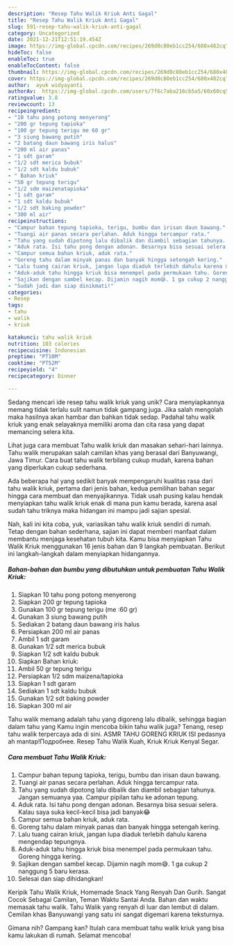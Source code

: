 ```yaml
---
description: "Resep Tahu Walik Kriuk Anti Gagal"
title: "Resep Tahu Walik Kriuk Anti Gagal"
slug: 591-resep-tahu-walik-kriuk-anti-gagal
category: Uncategorized
date: 2021-12-21T12:51:19.454Z
image: https://img-global.cpcdn.com/recipes/269d0c80eb1cc254/680x482cq70/tahu-walik-kriuk-foto-resep-utama.jpg
hideToc: false
enableToc: true
enableTocContent: false
thumbnail: https://img-global.cpcdn.com/recipes/269d0c80eb1cc254/680x482cq70/tahu-walik-kriuk-foto-resep-utama.jpg
cover: https://img-global.cpcdn.com/recipes/269d0c80eb1cc254/680x482cq70/tahu-walik-kriuk-foto-resep-utama.jpg
author:  ayuk widyayanti
authorAv:  https://img-global.cpcdn.com/users/7f6c7aba216cb5a5/60x60cq50/avatar.jpg
ratingvalue: 3.8
reviewcount: 13
recipeingredient:
- "10 tahu pong potong menyerong"
- "200 gr tepung tapioka"
- "100 gr tepung terigu me 60 gr"
- "3 siung bawang putih"
- "2 batang daun bawang iris halus"
- "200 ml air panas"
- "1 sdt garam"
- "1/2 sdt merica bubuk"
- "1/2 sdt kaldu bubuk"
- " Bahan kriuk"
- "50 gr tepung terigu"
- "1/2 sdm maizenatapioka"
- "1 sdt garam"
- "1 sdt kaldu bubuk"
- "1/2 sdt baking powder"
- "300 ml air"
recipeinstructions:
- "Campur bahan tepung tapioka, terigu, bumbu dan irisan daun bawang."
- "Tuangi air panas secara perlahan. Aduk hingga tercampur rata."
- "Tahu yang sudah dipotong lalu dibalik dan diambil sebagian tahunya. Jangan semuanya yaa. Campur pipilan tahu ke adonan tepung."
- "Aduk rata. Isi tahu pong dengan adonan. Besarnya bisa sesuai selera. Kalau saya suka kecil-kecil bisa jadi banyak😂"
- "Campur semua bahan kriuk, aduk rata."
- "Goreng tahu dalam minyak panas dan banyak hingga setengah kering."
- "Lalu tuang cairan kriuk, jangan lupa diaduk terlebih dahulu karena mengendap tepungnya."
- "Aduk-aduk tahu hingga kriuk bisa menempel pada permukaan tahu. Goreng hingga kering."
- "Sajikan dengan sambel kecap. Dijamin nagih mom😅. 1 ga cukup 2 nanggung 5 baru kerasa."
- "Sudah jadi dan siap dinikmati!"
categories:
- Resep
tags:
- tahu
- walik
- kriuk

katakunci: tahu walik kriuk 
nutrition: 103 calories
recipecuisine: Indonesian
preptime: "PT10M"
cooktime: "PT52M"
recipeyield: "4"
recipecategory: Dinner

---
```



Sedang mencari ide resep tahu walik kriuk yang unik? Cara menyiapkannya memang tidak terlalu sulit namun tidak gampang juga. Jika salah mengolah maka hasilnya akan hambar dan bahkan tidak sedap. Padahal tahu walik kriuk yang enak selayaknya memiliki aroma dan cita rasa yang dapat memancing selera kita.


Lihat juga cara membuat Tahu walik kriuk dan masakan sehari-hari lainnya. Tahu walik merupakan salah camilan khas yang berasal dari Banyuwangi, Jawa Timur. Cara buat tahu walik terbilang cukup mudah, karena bahan yang diperlukan cukup sederhana.

Ada beberapa hal yang sedikit banyak mempengaruhi kualitas rasa dari tahu walik kriuk, pertama dari jenis bahan, kedua pemilihan bahan segar hingga cara membuat dan menyajikannya. Tidak usah pusing kalau hendak menyiapkan tahu walik kriuk enak di mana pun kamu berada, karena asal sudah tahu triknya maka hidangan ini mampu jadi sajian spesial.


Nah, kali ini kita coba, yuk, variasikan tahu walik kriuk sendiri di rumah. Tetap dengan bahan sederhana, sajian ini dapat memberi manfaat dalam membantu menjaga kesehatan tubuh kita. Kamu bisa menyiapkan Tahu Walik Kriuk menggunakan 16 jenis bahan dan 9 langkah pembuatan. Berikut ini langkah-langkah dalam menyiapkan hidangannya.

<!--inarticleads1-->

##### Bahan-bahan dan bumbu yang dibutuhkan untuk pembuatan Tahu Walik Kriuk:

1. Siapkan 10 tahu pong potong menyerong
1. Siapkan 200 gr tepung tapioka
1. Gunakan 100 gr tepung terigu (me :60 gr)
1. Gunakan 3 siung bawang putih
1. Sediakan 2 batang daun bawang iris halus
1. Persiapkan 200 ml air panas
1. Ambil 1 sdt garam
1. Gunakan 1/2 sdt merica bubuk
1. Siapkan 1/2 sdt kaldu bubuk
1. Siapkan  Bahan kriuk:
1. Ambil 50 gr tepung terigu
1. Persiapkan 1/2 sdm maizena/tapioka
1. Siapkan 1 sdt garam
1. Sediakan 1 sdt kaldu bubuk
1. Gunakan 1/2 sdt baking powder
1. Siapkan 300 ml air


Tahu walik memang adalah tahu yang digoreng lalu dibalik, sehingga bagian dalam tahu yang Kamu ingin mencoba bikin tahu walik juga? Tenang, resep tahu walik terpercaya ada di sini. ASMR TAHU GORENG KRIUK ISI pedasnya ah mantap!Подробнее. Resep Tahu Walik Kuah, Kriuk Kriuk Kenyal Segar. 

<!--inarticleads2-->

##### Cara membuat Tahu Walik Kriuk:

1. Campur bahan tepung tapioka, terigu, bumbu dan irisan daun bawang.
1. Tuangi air panas secara perlahan. Aduk hingga tercampur rata.
1. Tahu yang sudah dipotong lalu dibalik dan diambil sebagian tahunya. Jangan semuanya yaa. Campur pipilan tahu ke adonan tepung.
1. Aduk rata. Isi tahu pong dengan adonan. Besarnya bisa sesuai selera. Kalau saya suka kecil-kecil bisa jadi banyak😂
1. Campur semua bahan kriuk, aduk rata.
1. Goreng tahu dalam minyak panas dan banyak hingga setengah kering.
1. Lalu tuang cairan kriuk, jangan lupa diaduk terlebih dahulu karena mengendap tepungnya.
1. Aduk-aduk tahu hingga kriuk bisa menempel pada permukaan tahu. Goreng hingga kering.
1. Sajikan dengan sambel kecap. Dijamin nagih mom😅. 1 ga cukup 2 nanggung 5 baru kerasa.
1. Selesai dan siap dihidangkan!

Keripik Tahu Walik Kriuk, Homemade Snack Yang Renyah Dan Gurih. Sangat Cocok Sebagai Camilan, Teman Waktu Santai Anda. Bahan dan waktu memasak tahu walik. Tahu Walik yang renyah di luar dan lembut di dalam. Cemilan khas Banyuwangi yang satu ini sangat digemari karena teksturnya. 

Gimana nih? Gampang kan? Itulah cara membuat tahu walik kriuk yang bisa kamu lakukan di rumah. Selamat mencoba!
